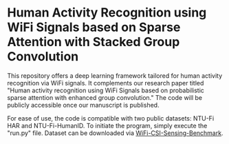 #  Human Activity Recognition using WiFi Signals based on Sparse Attention with Stacked Group Convolution
This repository offers a deep learning framework tailored for human activity recognition via WiFi signals. It complements our research paper titled "Human activity recognition using WiFi Signals based on probabilistic sparse attention with enhanced group convolution." The code will be publicly accessible once our manuscript is published.

For ease of use, the code is compatible with two public datasets: NTU-Fi HAR and NTU-Fi-HumanID. To initiate the program, simply execute the "run.py" file. Dataset can be downloaded via [WiFi-CSI-Sensing-Benchmark](https://github.com/xyanchen/WiFi-CSI-Sensing-Benchmark).
